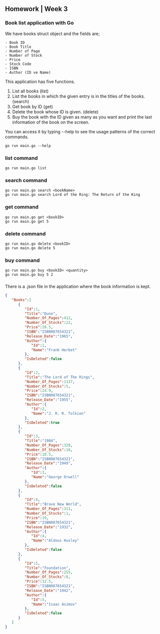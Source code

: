 ## Homework | Week 3


### Book list application with Go

We have books struct object and the fields are;
```
- Book ID
- Book Title
- Number of Page
- Number of Stock
- Price
- Stock Code
- ISBN
- Author (ID ve Name)
```

This application has five functions.
1. List all books (list)
2. List the books in which the given entry is in the titles of the books. (search)
3. Get book by ID (get)
4. Delete the book whose ID is given. (delete)
5. Buy the book with the ID given as many as you want and print the last information of the book on the screen.

You can access it by typing --help to see the usage patterns of the correct commands.
```
go run main.go --help
```


### list command
```
go run main.go list
```

### search command 
```
go run main.go search <bookName>
go run main.go search Lord of the Ring: The Return of the King
```

### get command
```
go run main.go get <bookID>
go run main.go get 5
```

### delete command
```
go run main.go delete <bookID>
go run main.go delete 5
```

### buy command
```
go run main.go buy <bookID> <quantity>
go run main.go buy 5 2
```

### 
There is a .json file in the application where the book information is kept.

```json
{
   "Books":[
      {
         "Id":1,
         "Title":"Dune",
         "Number_Of_Pages":412,
         "Number_Of_Stocks":22,
         "Price":20.5,
         "ISBN":"ISBN987654321",
         "Release_Date":"1965",
         "Author":{
            "Id":1,
            "Name":"Frank Herbet"
         },
         "IsDeleted":false
      },
      {
         "Id":2,
         "Title":"The Lord of The Rings",
         "Number_Of_Pages":1137,
         "Number_Of_Stocks":5,
         "Price":24.9,
         "ISBN":"ISBN987654321",
         "Release_Date":"1955",
         "Author":{
            "Id":2,
            "Name":"J. R. R. Tolkien"
         },
         "IsDeleted":true
      },
      {
         "Id":3,
         "Title":"1984",
         "Number_Of_Pages":328,
         "Number_Of_Stocks":10,
         "Price":18.5,
         "ISBN":"ISBN987654321",
         "Release_Date":"1949",
         "Author":{
            "Id":3,
            "Name":"George Orwell"
         },
         "IsDeleted":false
      },
      {
         "Id":4,
         "Title":"Brave New World",
         "Number_Of_Pages":311,
         "Number_Of_Stocks":1,
         "Price":19,
         "ISBN":"ISBN987654321",
         "Release_Date":"1932",
         "Author":{
            "Id":4,
            "Name":"Aldous Huxley"
         },
         "IsDeleted":false
      },
      {
         "Id":5,
         "Title":"Foundation",
         "Number_Of_Pages":255,
         "Number_Of_Stocks":8,
         "Price":32.5,
         "ISBN":"ISBN987654321",
         "Release_Date":"1942",
         "Author":{
            "Id":5,
            "Name":"Isaac Asimov"
         },
         "IsDeleted":false
      }
   ]
}
```